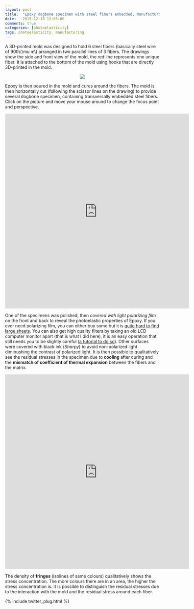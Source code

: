 ```yaml
---
layout: post
title:  "Epoxy dogbone specimen with steel fibers embedded, manufacturing and qualitative residual stress evaluation"
date:   2015-12-10 12:05:00
comments: true
categories: [photoelasticity]
tags: photoelasticity, manufacturing
---
```



   A 3D-printed mold was designed to hold 6 steel fibers (basically steel wire of 900\\(\mu m\\) arranged in two parallel lines of 3 fibers. 
   The drawings show the side and front view of the mold, the red line represents one unique fiber. It is attached to the bottom of the mold using hooks that are directly 3D-printed in the mold.
   
<div align="center">
<img src="{{ site.url }}/assets/d638_drawing.png"/>
</div>
   
Epoxy is then poured in the mold and cures around the fibers. The mold is then horizontally cut (following the scissor lines on the drawing) to provide several dogbone specimen, containing transversally embedded steel fibers.
Click on the picture and move your mouse around to change the focus point and perspective. 

<div align="center">
<iframe width='600' height='635' src='https://pictures.lytro.com/ilyasst/pictures/1087251/embed?enableAttribution=1&enableLogo=1&enableFullscreen=1&enableHelp=1&enablePlay=1' frameborder='0' allowfullscreen scrolling='no'></iframe>
</div>


   One of the specimens was polished, then *covered with light polarizing film* on the front and back to reveal the photoelastic properties of Epoxy. If you ever need polarizing film, you can either buy some but it is [quite hard to find large sheets](http://www.lcdparts.net/Film3D.aspx). You can also get high quality filters by taking an old LCD computer monitor apart (that is what I did here), it is an easy operation that still needs you to be slightly careful ([a tutorial to do so](http://www.instructables.com/id/Privacy-monitor-made-from-an-old-LCD-Monitor/)).
Other surfaces were covered with black ink (*Sharpy*) to avoid non-polarized light diminushing the contrast of polarized light.
It is then possible to qualitatively see the residual stresses in the specimen due to **cooling** after curing and the **mismatch of coefficient of thermal expansion** between the fibers and the matrix.

<div align="center">
<iframe width='600' height='635' src='https://pictures.lytro.com/ilyasst/pictures/1087282/embed' frameborder='0' allowfullscreen scrolling='yes'></iframe>
</div>


   The density of **fringes** (isolines of same colours) qualitatively shows the stress concentration. The more colours there are in an area, the higher the stress concentration is.
It is possible to distinguish the residual stresses due to the interaction with the mold and the residual stress around each fiber.

{% include twitter_plug.html %}
